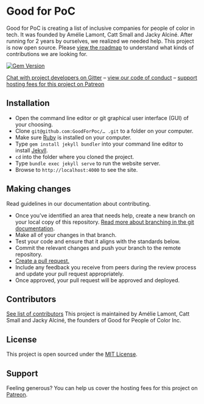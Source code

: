 # Good for PoC

Good for PoC is creating a list of inclusive companies for people of color in tech. It was founded by Amélie Lamont, Catt Small and Jacky Alciné. After running for 2 years by ourselves, we realized we needed help. This project is now open source. Please [view the roadmap](http://...) to understand what kinds of contributions we are looking for.

[![Gem Version](https://badge.fury.io/rb/jekyll.svg)](https://badge.fury.io/rb/jekyll)

[Chat with project developers on Gitter](https://gitter.im/GoodForPoC/Lobby?utm_source=share-link&utm_medium=link&utm_campaign=share-link) – [view our code of conduct](http://...) – [support hosting fees for this project on Patreon](https://www.patreon.com/goodforpoc)

## Installation
- Open the command line editor or git graphical user interface (GUI) of your choosing.
- Clone `git@github.com:GoodForPoc/… .git` to a folder on your computer.
- Make sure [Ruby](https://www.ruby-lang.org/) is installed on your computer.
- Type `gem install jekyll bundler` into your command line editor to install [Jekyll](https://jekyllrb.com/).
- `cd` into the folder where you cloned the project.
- Type `bundle exec jekyll serve` to run the website server.
- Browse to `http://localhost:4000` to see the site.

## Making changes
Read guidelines in our documentation about contributing.
- Once you’ve identified an area that needs help, create a new branch on your local copy of this repository. [Read more about branching in the git documentation](https://git-scm.com/book/en/v2/Git-Branching-Basic-Branching-and-Merging).
- Make all of your changes in that branch.
- Test your code and ensure that it aligns with the standards below.
- Commit the relevant changes and push your branch to the remote repository.
- [Create a pull request.](https://help.github.com/articles/creating-a-pull-request/)
- Include any feedback you receive from peers during the review process and update your pull request appropriately.
- Once approved, your pull request will be approved and deployed.

## Contributors
[See list of contributors](http://...)
This project is maintained by Amélie Lamont, Catt Small and Jacky Alciné, the founders of Good for People of Color Inc.

## License
This project is open sourced under the [MIT License](http://...).

## Support
Feeling generous? You can help us cover the hosting fees for this project on [Patreon](https://www.patreon.com/goodforpoc).
